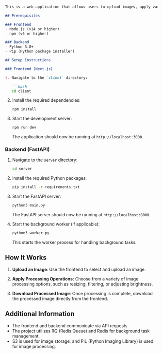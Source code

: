 ```markdown

This is a web application that allows users to upload images, apply various processing operations, and download the processed output. The frontend is built with Next.js, and the backend is powered by FastAPI.

## Prerequisites

### Frontend
- Node.js (v14 or higher)
- npm (v6 or higher)

### Backend
- Python 3.8+
- Pip (Python package installer)

## Setup Instructions

### Frontend (Next.js)

1. Navigate to the `client` directory:

   ```bash
   cd client
   ```

2. Install the required dependencies:

   ```bash
   npm install
   ```

3. Start the development server:

   ```bash
   npm run dev
   ```

   The application should now be running at `http://localhost:3000`.

### Backend (FastAPI)

1. Navigate to the `server` directory:

   ```bash
   cd server
   ```

2. Install the required Python packages:

   ```bash
   pip install -r requirements.txt
   ```

3. Start the FastAPI server:

   ```bash
   python3 main.py
   ```

   The FastAPI server should now be running at `http://localhost:8000`.

4. Start the background worker (if applicable):

   ```bash
   python3 worker.py
   ```

   This starts the worker process for handling background tasks.

## How It Works

1. **Upload an Image**: Use the frontend to select and upload an image.

2. **Apply Processing Operations**: Choose from a variety of image processing options, such as resizing, filtering, or adjusting brightness.

3. **Download Processed Image**: Once processing is complete, download the processed image directly from the frontend.

## Additional Information

- The frontend and backend communicate via API requests.
- The project utilizes RQ (Redis Queue) and Redis for background task management.
- S3 is used for image storage, and PIL (Python Imaging Library) is used for image processing.

```